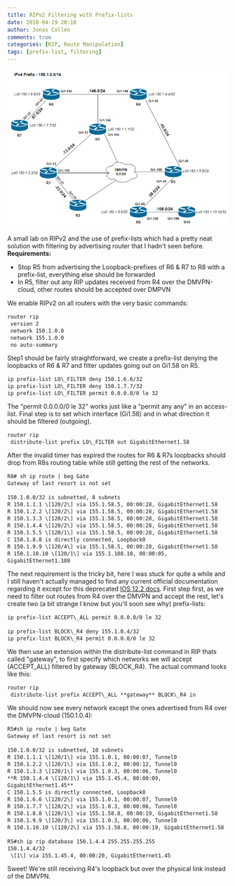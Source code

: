 ```yaml
---
title: RIPv2 Filtering with Prefix-lists
date: 2018-04-19 20:18
author: Jonas Collén
comments: true
categories: [RIP, Route Manipulation]
tags: [prefix-list, filtering]
---
```

![](/assets/images/2018/04/big.png)

A small lab on RIPv2 and the use of prefix-lists which had a pretty neat solution with filtering by advertising router that I hadn't seen before. **Requirements:**

*   Stop R5 from advertising the Loopback-prefixes of R6 & R7 to R8 with a prefix-list, everything else should be forwarded
*   In R5, filter out any RIP updates received from R4 over the DMVPN-cloud, other routes should be accepted over DMPVN

We enable RIPv2 on all routers with the very basic commands:

```
router rip
 version 2
 network 150.1.0.0
 network 155.1.0.0
 no auto-summary
```

Step1 should be fairly straightforward, we create a prefix-list denying the loopbacks of R6 & R7 and filter updates going out on Gi1.58 on R5.

```
ip prefix-list LO\_FILTER deny 150.1.6.6/32
ip prefix-list LO\_FILTER deny 150.1.7.7/32
ip prefix-list LO\_FILTER permit 0.0.0.0/0 le 32
```

The "permit 0.0.0.0/0 le 32" works just like a "permit any any" in an access-list. Final step is to set which interface (Gi1.58) and in what direction it should be filtered (outgoing).

```
router rip
 distribute-list prefix LO\_FILTER out GigabitEthernet1.58
```

After the invalid timer has expired the routes for R6 & R7s loopbacks should drop from R8s routing table while still getting the rest of the networks.

```
R8# sh ip route | beg Gate
Gateway of last resort is not set

150.1.0.0/32 is subnetted, 8 subnets
R 150.1.1.1 \[120/2\] via 155.1.58.5, 00:00:28, GigabitEthernet1.58
R 150.1.2.2 \[120/2\] via 155.1.58.5, 00:00:28, GigabitEthernet1.58
R 150.1.3.3 \[120/2\] via 155.1.58.5, 00:00:28, GigabitEthernet1.58
R 150.1.4.4 \[120/2\] via 155.1.58.5, 00:00:28, GigabitEthernet1.58
R 150.1.5.5 \[120/1\] via 155.1.58.5, 00:00:28, GigabitEthernet1.58
C 150.1.8.8 is directly connected, Loopback0
R 150.1.9.9 \[120/4\] via 155.1.58.5, 00:00:28, GigabitEthernet1.58
R 150.1.10.10 \[120/1\] via 155.1.108.10, 00:00:05, GigabitEthernet1.108
```

The next requirement is the tricky bit, here I was stuck for quite a while and I still haven't actually managed to find any current official documentation regarding it except for this deprecated [IOS 12.2 docs](https://www.cisco.com/c/en/us/td/docs/ios/12_2/iproute/command/reference/fiprrp_r/1rfrip.html). First step first, as we need to filter out routes from R4 over the DMVPN and accept the rest, let's create two (a bit strange I know but you'll soon see why) prefix-lists:

```
ip prefix-list ACCEPT\_ALL permit 0.0.0.0/0 le 32

ip prefix-list BLOCK\_R4 deny 155.1.0.4/32
ip prefix-list BLOCK\_R4 permit 0.0.0.0/0 le 32
```

We then use an extension within the distribute-list command in RIP thats called "gateway", to first specify which networks we will accept (ACCEPT\_ALL) filtered by gateway (BLOCK\_R4). The actual command looks like this:

```
router rip
 distribute-list prefix ACCEPT\_ALL **gateway** BLOCK\_R4 in
```

We should now see every network except the ones advertised from R4 over the DMVPN-cloud (150.1.0.4):

```
R5#sh ip route | beg Gate
Gateway of last resort is not set

150.1.0.0/32 is subnetted, 10 subnets
R 150.1.1.1 \[120/1\] via 155.1.0.1, 00:00:07, Tunnel0
R 150.1.2.2 \[120/1\] via 155.1.0.2, 00:00:12, Tunnel0
R 150.1.3.3 \[120/1\] via 155.1.0.3, 00:00:06, Tunnel0
**R 150.1.4.4 \[120/1\] via 155.1.45.4, 00:00:09, GigabitEthernet1.45**
C 150.1.5.5 is directly connected, Loopback0
R 150.1.6.6 \[120/2\] via 155.1.0.1, 00:00:07, Tunnel0
R 150.1.7.7 \[120/2\] via 155.1.0.3, 00:00:06, Tunnel0
R 150.1.8.8 \[120/1\] via 155.1.58.8, 00:00:19, GigabitEthernet1.58
R 150.1.9.9 \[120/3\] via 155.1.0.3, 00:00:06, Tunnel0
R 150.1.10.10 \[120/2\] via 155.1.58.8, 00:00:19, GigabitEthernet1.58

R5#sh ip rip database 150.1.4.4 255.255.255.255
150.1.4.4/32
 \[1\] via 155.1.45.4, 00:00:20, GigabitEthernet1.45
```

Sweet! We're still receiving R4's loopback but over the physical link instead of the DMVPN.
